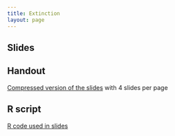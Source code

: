 ```yaml
---
title: Extinction
layout: page
---
```



## Slides

<script async class="speakerdeck-embed" data-id="057ea673ec8b4f37a86bbc553b913b07" data-ratio="1.33333333333333" src="//speakerdeck.com/assets/embed.js"></script>




## Handout

[Compressed version of the slides](lecture-extinction-handout.pdf) with 4 slides per page



## R script

[R code used in slides](lecture-extinction.R) 


